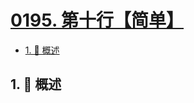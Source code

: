 # [0195. 第十行【简单】](https://github.com/tnotesjs/TNotes.leetcode/tree/main/notes/0195.%20%E7%AC%AC%E5%8D%81%E8%A1%8C%E3%80%90%E7%AE%80%E5%8D%95%E3%80%91)

<!-- region:toc -->

- [1. 📝 概述](#1--概述)

<!-- endregion:toc -->

## 1. 📝 概述
